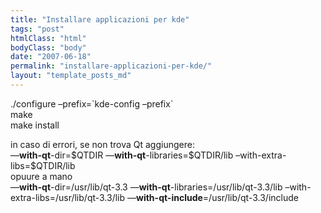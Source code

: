 ```yaml
---
title: "Installare applicazioni per kde"
tags: "post"
htmlClass: "html"
bodyClass: "body"
date: "2007-06-18"
permalink: "installare-applicazioni-per-kde/"
layout: "template_posts_md"
---
```

<p>./configure &#8211;prefix=`kde-config &#8211;prefix`<br />make<br />make install</p>
<p>in caso di errori, se non trova Qt aggiungere:<br /><span style="font-size:-1;">&#8212;<b>with-qt</b>-dir=$QTDIR &#8212;<b>with-qt</b>-libraries=$QTDIR/lib &#8211;with-extra-libs=$QTDIR/lib<br />opuure a mano<br /></span><span style="font-size:-1;">&#8212;<b>with-qt</b>-dir=</span>/usr/lib/qt-3.3<span style="font-size:-1;"> &#8212;<b>with-qt</b>-libraries=</span>/usr/lib/qt-3.3/lib<span style="font-size:-1;"> &#8211;with-extra-libs=</span>/usr/lib/qt-3.3/lib <span style="font-size:-1;">&#8212;<b>with-qt-include</b>=</span>/usr/lib/qt-3.3/include</p>

